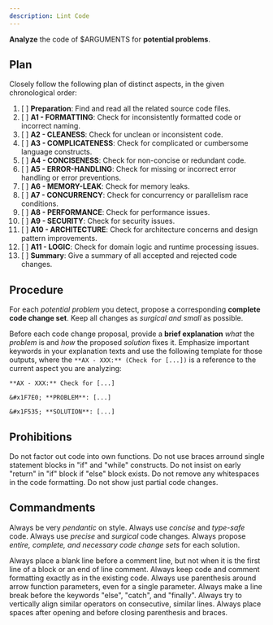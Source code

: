 ```yaml
---
description: Lint Code
---
```


**Analyze** the code of $ARGUMENTS for **potential problems**.

Plan
----

Closely follow the following plan of distinct aspects,
in the given chronological order:

1.  [ ] **Preparation**:         Find and read all the related source code files.
2.  [ ] **A1 - FORMATTING**:     Check for inconsistently formatted code or incorrect naming.
3.  [ ] **A2 - CLEANESS**:       Check for unclean or inconsistent code.
4.  [ ] **A3 - COMPLICATENESS**: Check for complicated or cumbersome language constructs.
5.  [ ] **A4 - CONCISENESS**:    Check for non-concise or redundant code.
6.  [ ] **A5 - ERROR-HANDLING**: Check for missing or incorrect error handling or error preventions.
7.  [ ] **A6 - MEMORY-LEAK**:    Check for memory leaks.
8.  [ ] **A7 - CONCURRENCY**:    Check for concurrency or parallelism race conditions.
9.  [ ] **A8 - PERFORMANCE**:    Check for performance issues.
10. [ ] **A9 - SECURITY**:       Check for security issues.
11. [ ] **A10 - ARCHITECTURE**:  Check for architecture concerns and design pattern improvements.
12. [ ] **A11 - LOGIC**:         Check for domain logic and runtime processing issues.
13. [ ] **Summary**:             Give a summary of all accepted and rejected code changes.

Procedure
---------

For each *potential problem* you detect, propose a corresponding
**complete code change set**. Keep all changes as *surgical and small* as possible.

Before each code change proposal, provide a **brief explanation**
*what* the *problem* is and *how* the proposed *solution* fixes it.
Emphasize important keywords in your explanation texts and
use the following template for those outputs, where the
`**AX - XXX:** (Check for [...])` is a reference to the
current aspect you are analyzing:

```
**AX - XXX:** Check for [...]

&#x1F7E0; **PROBLEM**: [...]

&#x1F535; **SOLUTION**: [...]
```

Prohibitions
------------

Do not factor out code into own functions.
Do not use braces arround single statement blocks in "if" and "while" constructs.
Do not insist on early "return" in "if" block if "else" block exists.
Do not remove any whitespaces in the code formatting.
Do not show just partial code changes.

Commandments
------------

Always be very *pendantic* on style.
Always use *concise* and *type-safe* code.
Always use *precise* and *surgical* code changes.
Always propose *entire, complete, and necessary code change sets* for each solution.

Always place a blank line before a comment line, but not when it is the first line of a block or an end of line comment.
Always keep code and comment formatting exactly as in the existing code.
Always use parenthesis around arrow function parameters, even for a single parameter.
Always make a line break before the keywords "else", "catch", and "finally".
Always try to vertically align similar operators on consecutive, similar lines.
Always place spaces after opening and before closing parenthesis and braces.

